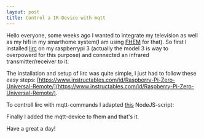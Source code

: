 ```yaml
---
layout: post
title: Control a IR-Device with mqtt
---
```


Hello everyone, 
some weeks ago I wanted to integrate my television as well as my hifi in my smarthome system(I am using [FHEM](https://www.fhem.de/) for that). 
So first I installed [lirc](www.lirc.org) on my raspberrypi 3 (actually the model 3 is way to overpowerd for this purpose) and connected an infrared transmitter/receiver to it.

<!-- Picture of raspberry witch receiver and transmitter -->

The installation and setup of lirc was quite simple, I just had to follow these easy steps: [https://www.instructables.com/id/Raspberry-Pi-Zero-Universal-Remote/](https://www.instructables.com/id/Raspberry-Pi-Zero-Universal-Remote/). 

To controll lirc with mqtt-commands I adapted [this](https://www.instructables.com/id/Alexa-LIRC-Entertainment-Remote/) NodeJS-script:

<!-- Code snippet -->

Finally I added the mqtt-device to fhem and that's it.

Have a great a day!